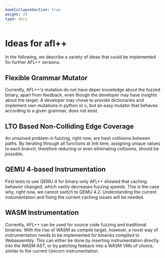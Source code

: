 ```yaml
---
bookCollapseSection: true
weight: 20
type: docs
---
```


# Ideas for afl++

In the following, we describe a variety of ideas that could be implemented for further AFL++ versions.

## Flexible Grammar Mutator

Currently, AFL++'s mutation do not have deper knowledge about the fuzzed binary, apart from feedback, even though the developer may have insights about the target. A developer may chose to provide dictionaries and implement own mutations in python or c, but an easy mutator that behaves according to a given grammar, does not exist.

## LTO Based Non-Colliding Edge Coverage

An unsolved problem in fuzzing, right now, are hash collisions between paths. By iterating through all functions at link time, assigning unique values to each branch, therefore reducing or even eliminating collisions, should be possible.

## QEMU 4-based Instrumentation

First tests to use QEMU 4 for binary-only AFL++ showed that caching behavior changed, which vastly decreases fuzzing speeds.
This is the case why, right now, we cannot switch to QEMU 4.2. Understanding the current instumentation and fixing the current caching issues will be needed.

## WASM Instrumentation

Currently, AFL++ can be used for source code fuzzing and traditional binaries.
With the rise of WASM as compile target, however, a novel way of instrumentation needs to be implemented for binaries compiled to Webassembly. This can either be done by inserting instrumentation directly into the WASM AST, or by patching feeback into a WASM VMs of choice, similar to the current Unicorn instrumentation.

